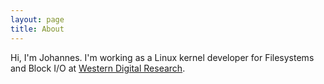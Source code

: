 ```yaml
---
layout: page
title: About
---
```


Hi, I'm Johannes. I'm working as a Linux kernel developer for Filesystems and
Block I/O at [Western Digital Research](http://www.westerndigital.com/opensource).
